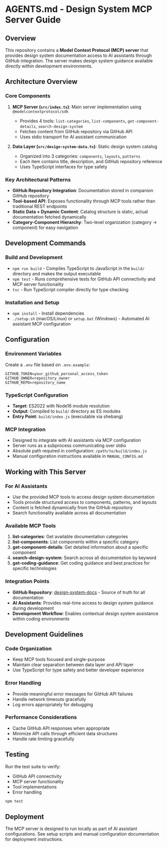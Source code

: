 # AGENTS.md - Design System MCP Server Guide

## Overview
This repository contains a **Model Context Protocol (MCP) server** that provides design system documentation access to AI assistants through GitHub integration. The server makes design system guidance available directly within development environments.

## Architecture Overview

### Core Components

1. **MCP Server (`src/index.ts`)**: Main server implementation using `@modelcontextprotocol/sdk`
   - Provides 4 tools: `list-categories`, `list-components`, `get-component-details`, `search-design-system`
   - Fetches content from GitHub repository via GitHub API
   - Uses stdio transport for AI assistant communication

2. **Data Layer (`src/design-system-data.ts`)**: Static design system catalog
   - Organized into 3 categories: `components`, `layouts`, `patterns`
   - Each item contains title, description, and GitHub repository reference
   - Uses TypeScript interfaces for type safety

### Key Architectural Patterns

- **GitHub Repository Integration**: Documentation stored in companion GitHub repository
- **Tool-based API**: Exposes functionality through MCP tools rather than traditional REST endpoints
- **Static Data + Dynamic Content**: Catalog structure is static, actual documentation fetched dynamically
- **Category-Component Hierarchy**: Two-level organization (category → component) for easy navigation

## Development Commands

### Build and Development
- `npm run build` - Compiles TypeScript to JavaScript in the `build/` directory and makes the output executable
- `npm test` - Runs comprehensive tests for GitHub API connectivity and MCP server functionality
- `tsc` - Run TypeScript compiler directly for type checking

### Installation and Setup
- `npm install` - Install dependencies
- `./setup.sh` (macOS/Linux) or `setup.bat` (Windows) - Automated AI assistant MCP configuration

## Configuration

### Environment Variables
Create a `.env` file based on `.env.example`:

```env
GITHUB_TOKEN=your_github_personal_access_token
GITHUB_OWNER=repository_owner
GITHUB_REPO=repository_name
```

### TypeScript Configuration

- **Target**: ES2022 with Node16 module resolution
- **Output**: Compiled to `build/` directory as ES modules
- **Entry Point**: `build/index.js` (executable via shebang)

### MCP Integration

- Designed to integrate with AI assistants via MCP configuration
- Server runs as a subprocess communicating over stdio
- Absolute path required in configuration: `/path/to/build/index.js`
- Manual configuration instructions available in `MANUAL_CONFIG.md`

## Working with This Server

### For AI Assistants
- Use the provided MCP tools to access design system documentation
- Tools provide structured access to components, patterns, and layouts
- Content is fetched dynamically from the GitHub repository
- Search functionality available across all documentation

### Available MCP Tools

1. **list-categories**: Get available documentation categories
2. **list-components**: List components within a specific category
3. **get-component-details**: Get detailed information about a specific component
4. **search-design-system**: Search across all documentation by keyword
5. **get-coding-guidance**: Get coding guidance and best practices for specific technologies

### Integration Points

- **GitHub Repository**: [design-system-docs](https://github.com/pglevy/design-system-docs) - Source of truth for all documentation
- **AI Assistants**: Provides real-time access to design system guidance during development
- **Development Workflow**: Enables contextual design system assistance within coding environments

## Development Guidelines

### Code Organization
- Keep MCP tools focused and single-purpose
- Maintain clear separation between data layer and API layer
- Use TypeScript for type safety and better developer experience

### Error Handling
- Provide meaningful error messages for GitHub API failures
- Handle network timeouts gracefully
- Log errors appropriately for debugging

### Performance Considerations
- Cache GitHub API responses when appropriate
- Minimize API calls through efficient data structures
- Handle rate limiting gracefully

## Testing

Run the test suite to verify:
- GitHub API connectivity
- MCP server functionality
- Tool implementations
- Error handling

```bash
npm test
```

## Deployment

The MCP server is designed to run locally as part of AI assistant configurations. See setup scripts and manual configuration documentation for deployment instructions.
